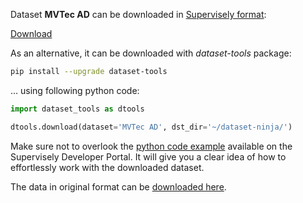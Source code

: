 Dataset **MVTec AD** can be downloaded in [Supervisely format](https://developer.supervisely.com/api-references/supervisely-annotation-json-format):

 [Download](https://assets.supervisely.com/remote/eyJsaW5rIjogImZzOi8vYXNzZXRzLzE2NThfTVZUZWMgQUQvbXZ0ZWMtYWQtRGF0YXNldE5pbmphLnRhciIsICJzaWciOiAiYkEvdXd6S3JROWt4ZFlKRnRUVXB0cVVXVGtSa2NQQkJGbHFrWnZtOFI4RT0ifQ==)

As an alternative, it can be downloaded with *dataset-tools* package:
``` bash
pip install --upgrade dataset-tools
```

... using following python code:
``` python
import dataset_tools as dtools

dtools.download(dataset='MVTec AD', dst_dir='~/dataset-ninja/')
```
Make sure not to overlook the [python code example](https://developer.supervisely.com/getting-started/python-sdk-tutorials/iterate-over-a-local-project) available on the Supervisely Developer Portal. It will give you a clear idea of how to effortlessly work with the downloaded dataset.

The data in original format can be [downloaded here](https://www.mvtec.com/company/research/datasets/mvtec-ad).